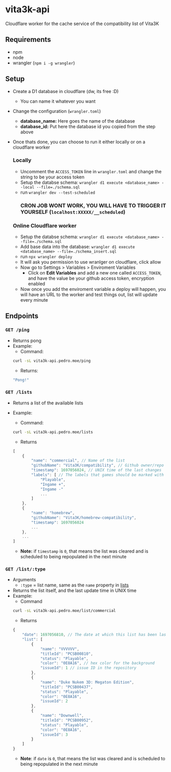 # vita3k-api
Cloudflare worker for the cache service of the compatibility list of Vita3K

## Requirements
* npm
* node
* wrangler (`npm i -g wrangler`)

## Setup
* Create a D1 database in cloudflare (dw, its free :D)
	* You can name it whatever you want

* Change the configuration (`wrangler.toml`)
	* **database_name:** Here goes the name of the database
	* **database_id:** Put here the database id you copied from the step above

* Once thats done, you can choose to run it either locally or on a cloudflare worker
	### Locally
	* Uncomment the `ACCESS_TOKEN` line in `wrangler.toml` and change the string to be your access token
	* Setup the databse schema: `wrangler d1 execute <database_name> --local --file=./schema.sql`
	* run `wrangler dev --test-scheduled`
		### CRON JOB WONT WORK, YOU WILL HAVE TO TRIGGER IT YOURSELF (`localhost:XXXXX/__scheduled`)
	### Online Cloudflare worker
	* Setup the databse schema: `wrangler d1 execute <database_name> --file=./schema.sql`
	* Add base data into the database: `wrangler d1 execute <database_name> --file=./schema_insert.sql`
	* run `npx wrangler deploy`
	* It will ask you permission to use wranlger on cloudflare, click allow
	* Now go to Settings > Variables > Enviroment Variables
		* Click on **Edit Variables** and add a new one called `ACCESS_TOKEN`, and have the value be your github access token, encryption enabled
	* Now once you add the enviroment variable a deploy will happen, you will have an URL to the worker and test things out, list will update every minute

## Endpoints

### `GET /ping`
* Returns pong
* Example:
	* Command: 
	```sh
	curl -sL vita3k-api.pedro.moe/ping
	```
	* Returns:
	```js
	"Pong!"
	```


### `GET /lists`
* Returns a list of the available lists

* Example: 
	* Command:
	```sh
	curl -sL vita3k-api.pedro.moe/lists
	```
	* Returns
	```js
	[
		{
			"name": "commercial", // Name of the list
			"githubName": "Vita3K/compatibility", // Github owner/repo of the issue list
			"timestamp": 1697056024, // UNIX time of the last changes
			"labels": [ // The labels that games should be marked with
				"Playable",
				"Ingame +",
				"Ingame -"
				...
			]
		},
		{
			"name": "homebrew",
			"githubName": "Vita3K/homebrew-compatibility",
			"timestamp": 1697056024
			...
		},
		...
	]
	```
	* **Note:** if `timestamp` is `0`, that means the list was cleared and is scheduled to being repopulated in the next minute

### `GET /list/:type`
* Arguments
	* `:type` = list name, same as the `name` property in [lists](#get-lists)
* Returns the list itself, and the last update time in UNIX time
* Example: 
	* Command
	```sh
	curl -sL vita3k-api.pedro.moe/list/commercial
	```
	* Returns
	```js
	{
    	"date": 1697056810, // The date at which this list has been last changed (UNIX Time)
    	"list": [
        	{
            	"name": "VVVVVV",
            	"titleId": "PCSB00810",
            	"status": "Playable",
            	"color": "0E8A16", // hex color for the background
            	"issueId": 1 // issue ID in the repository
        	},
        	{
            	"name": "Duke Nukem 3D: Megaton Edition",
            	"titleId": "PCSB00437",
            	"status": "Playable",
            	"color": "0E8A16",
            	"issueId": 2
        	},
        	{
            	"name": "Downwell",
            	"titleId": "PCSB00952",
            	"status": "Playable",
            	"color": "0E8A16",
            	"issueId": 3
        	}
		]
	}
	```
	* **Note**: if `date` is `0`, that means the list was cleared and is scheduled to being repopulated in the next minute
